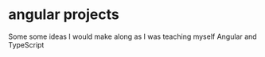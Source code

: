 # angular projects

Some some ideas I would make along as I was teaching myself Angular and TypeScript
